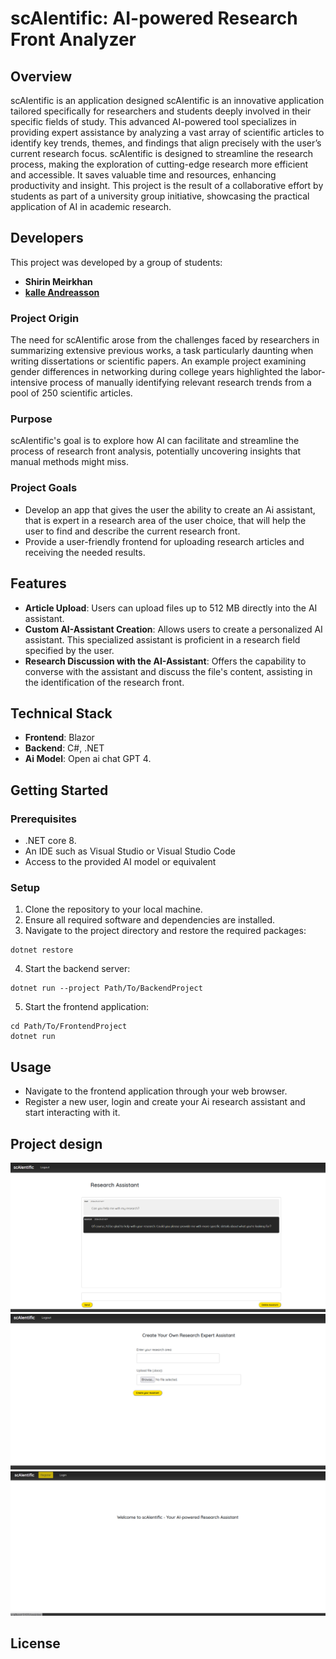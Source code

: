 # scAIentific: AI-powered Research Front Analyzer

## Overview

scAIentific is an application designed scAIentific is an innovative application tailored specifically for researchers and students deeply involved in their specific fields of study. This advanced AI-powered tool specializes in providing expert assistance by analyzing a vast array of scientific articles to identify key trends, themes, and findings that align precisely with the user’s current research focus. scAIentific is designed to streamline the research process, making the exploration of cutting-edge research more efficient and accessible. It saves valuable time and resources, enhancing productivity and insight. This project is the result of a collaborative effort by students as part of a university group initiative, showcasing the practical application of AI in academic research.

## Developers

This project was developed by a group of students:

- **Shirin Meirkhan**
- **[kalle Andreasson](https://github.com/kalleandreasson)**


### Project Origin

The need for scAIentific arose from the challenges faced by researchers in summarizing extensive previous works, a task particularly daunting when writing dissertations or scientific papers. An example project examining gender differences in networking during college years highlighted the labor-intensive process of manually identifying relevant research trends from a pool of 250 scientific articles.

### Purpose

scAIentific's goal is to explore how AI can facilitate and streamline the process of research front analysis, potentially uncovering insights that manual methods might miss.

### Project Goals

- Develop an app that gives the user the ability to create an Ai assistant, that is expert in a research area of the user choice, that will help the user to find and describe the current research front.
- Provide a user-friendly frontend for uploading research articles and receiving the needed results.

## Features

- **Article Upload**: Users can upload files up to 512 MB directly into the AI assistant.
- **Custom AI-Assistant Creation**: Allows users to create a personalized AI assistant. This specialized assistant is proficient in a research field specified by the user.
- **Research Discussion with the AI-Assistant**: Offers the capability to converse with the assistant and discuss the file's content, assisting in the identification of the research front.

## Technical Stack

- **Frontend**: Blazor
- **Backend**: C#, .NET
- **Ai Model**: Open ai chat GPT 4.

## Getting Started

### Prerequisites

- .NET core 8.
- An IDE such as Visual Studio or Visual Studio Code
- Access to the provided AI model or equivalent

### Setup

1. Clone the repository to your local machine.
2. Ensure all required software and dependencies are installed.
3. Navigate to the project directory and restore the required packages:

```shell
dotnet restore
```

4. Start the backend server:

```shell
dotnet run --project Path/To/BackendProject
```

5. Start the frontend application:

```shell
cd Path/To/FrontendProject
dotnet run
```

## Usage

- Navigate to the frontend application through your web browser.
- Register a new user, login and create your Ai research assistant and start interacting with it.  

## Project design
![assistant-page](AppOverview/assistant-page.png)  
![uploadFile-page](AppOverview/uploadFile-page.png) 
![Home-page](AppOverview/home-page.png) 

## License
